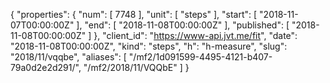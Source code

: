 {
  "properties": {
    "num": [
      7748
    ],
    "unit": [
      "steps"
    ],
    "start": [
      "2018-11-07T00:00:00Z"
    ],
    "end": [
      "2018-11-08T00:00:00Z"
    ],
    "published": [
      "2018-11-08T00:00:00Z"
    ]
  },
  "client_id": "https://www-api.jvt.me/fit",
  "date": "2018-11-08T00:00:00Z",
  "kind": "steps",
  "h": "h-measure",
  "slug": "2018/11/vqqbe",
  "aliases": [
    "/mf2/1d091599-4495-4121-b407-79a0d2e2d291/",
    "/mf2/2018/11/VQQbE"
  ]
}
